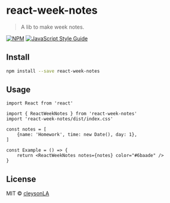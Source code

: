 # react-week-notes

> A lib to make week notes.

[![NPM](https://img.shields.io/npm/v/react-week-notes.svg)](https://www.npmjs.com/package/react-week-notes) [![JavaScript Style Guide](https://img.shields.io/badge/code_style-standard-brightgreen.svg)](https://standardjs.com)

## Install

```bash
npm install --save react-week-notes
```

## Usage

```tsx
import React from 'react'

import { ReactWeekNotes } from 'react-week-notes'
import 'react-week-notes/dist/index.css'

const notes = [
    {name: 'Homework', time: new Date(), day: 1}, 
]

const Example = () => {
    return <ReactWeekNotes notes={notes} color="#6baade" />
}
```

## License

MIT © [cleysonLA](https://github.com/cleysonLA)
